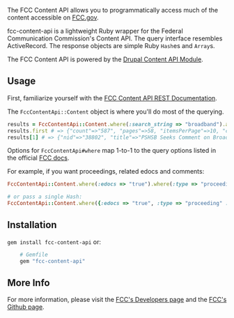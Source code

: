 The FCC Content API allows you to programmatically access much of the content accessible on [FCC.gov](http://fcc.gov).

fcc-content-api is a lightweight Ruby wrapper for the Federal Communication Commission's Content API. The query interface resembles ActiveRecord. The response objects are simple Ruby `Hash`es and `Array`s.

The FCC Content API is powered by the [Drupal Content API Module](http://drupal.org/project/contentapi).

## Usage

First, familiarize yourself with the [FCC Content API REST Documentation](http://www.fcc.gov/developer/fcc-content-api).

The `FccContentApi::Content` object is where you'll do most of the querying.

```ruby 
results = FccContentApi::Content.where(:search_string => "broadband").all
results.first # => {"count"=>"587", "pages"=>58, "itemsPerPage"=>10, "currentPage"=>0}
results[1] # => {"nid"=>"38802", "title"=>"PSHSB Seeks Comment on Broadband Waiver Transition Process", "created"=>"2012-04-06", "changed"=>"2012-04-09", "type"=>"edoc", "webUrl"=>"http://www.fcc.gov/document/pshsb-seeks-comment-broadband-waiver-transition-process", "uri"=>"http://www.fcc.gov/api/content/38802"}
```

Options for `FccContentApi#where` map 1-to-1 to the query options listed in the official [FCC docs](http://www.fcc.gov/developer/fcc-content-api).

For example, if you want proceedings, related edocs and comments:

```ruby
FccContentApi::Content.where(:edocs => "true").where(:type => "proceeding").where(:comments => "true").all

# or pass a single Hash:
FccContentApi::Content.where({:edocs => "true", :type => "proceeding" :comments => "true"}).all
```

## Installation

`gem install fcc-content-api` or:

```ruby
	# Gemfile
	gem "fcc-content-api"
```

## More Info

For more information, please visit the [FCC's Developers page](http://www.fcc.gov/developers) and the [FCC's Github page](http://github.com/fcc).